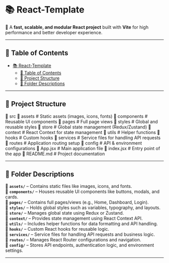# 📚 React-Template

🚀 A **fast, scalable, and modular React project** built with **Vite** for high performance and better developer experience.

---

## 📌 Table of Contents

- [📚 React-Template](#-react-template)
  - [📌 Table of Contents](#-table-of-contents)
  - [📂 Project Structure](#-project-structure)
  - [📜 Folder Descriptions](#-folder-descriptions)

---

## 📂 Project Structure

📂 src
📂 assets # Static assets (images, icons, fonts)
📂 components # Reusable UI components
📂 pages # Full page views
📂 styles # Global and reusable styles
📂 store # Global state management (Redux/Zustand)
📂 context # React Context for state management
📂 utils # Helper functions
📂 hooks # Custom hooks
📂 services # Service files for handling API requests
📂 routes # Application routing setup
📂 config # API & environment configurations
📄 App.jsx # Main application file
📄 index.jsx # Entry point of the app
📄 README.md # Project documentation

---

## 📜 Folder Descriptions

📂 **`assets/`** – Contains static files like images, icons, and fonts.  
📂 **`components/`** – Houses reusable UI components like buttons, modals, and cards.  
📂 **`pages/`** – Contains full pages/views (e.g., Home, Dashboard, Login).  
📂 **`styles/`** – Holds global styles such as variables, typography, and layouts.  
📂 **`store/`** – Manages global state using Redux or Zustand.  
📂 **`context/`** – Provides state management using React Context API.  
📂 **`utils/`** – Includes helper functions for data formatting and API handling.  
📂 **`hooks/`** – Custom React hooks for reusable logic.  
📂 **`services/`** – Service files for handling API requests and business logic.  
📂 **`routes/`** – Manages React Router configurations and navigation.  
📂 **`config/`** – Stores API endpoints, authentication logic, and environment settings.

---

